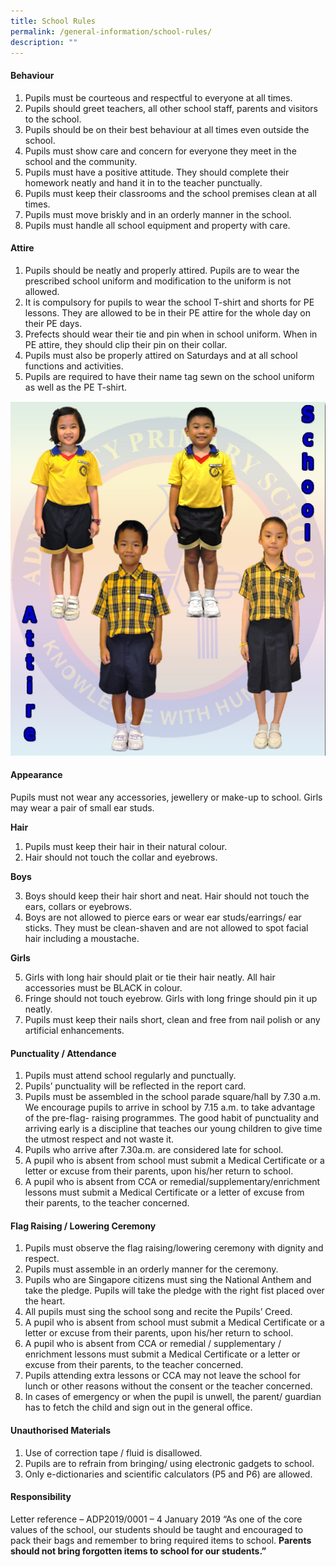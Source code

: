 ```yaml
---
title: School Rules
permalink: /general-information/school-rules/
description: ""
---
```

#### Behaviour

1. Pupils must be courteous and respectful to everyone at all times.
2. Pupils should greet teachers, all other school staff, parents and visitors to the school.
3. Pupils should be on their best behaviour at all times even outside the school.
4. Pupils must show care and concern for everyone they meet in the school and the community.
5. Pupils must have a positive attitude. They should complete their homework neatly and hand it in to the teacher punctually.
6. Pupils must keep their classrooms and the school premises clean at all times.
7. Pupils must move briskly and in an orderly manner in the school.
8. Pupils must handle all school equipment and property with care.


#### Attire

1. Pupils should be neatly and properly attired. Pupils are to wear the prescribed school uniform and modification to the uniform is not allowed.
2. It is compulsory for pupils to wear the school T-shirt and shorts for PE lessons. They are allowed to be in their PE attire for the whole day on their PE days.
3. Prefects should wear their tie and pin when in school uniform. When in PE attire, they should clip their pin on their collar.
4. Pupils must also be properly attired on Saturdays and at all school functions and activities.
5. Pupils are required to have their name tag sewn on the school uniform as well as the PE T-shirt.

![](/images/attire.jpeg)

#### Appearance

Pupils must not wear any accessories, jewellery or make-up to school. Girls may wear a pair of small ear studs.

**Hair**
1. Pupils must keep their hair in their natural colour.
2. Hair should not touch the collar and eyebrows.

**Boys**

3. Boys should keep their hair short and neat. Hair should not touch the ears, collars or eyebrows.
4. Boys are not allowed to pierce ears or wear ear studs/earrings/ ear sticks. They must be clean-shaven and are not allowed to spot facial hair including a moustache.

**Girls**

5. Girls with long hair should plait or tie their hair neatly. All hair accessories must be BLACK in colour.
6. Fringe should not touch eyebrow. Girls with long fringe should pin it up neatly.
7. Pupils must keep their nails short, clean and free from nail polish or any artificial enhancements.

#### Punctuality / Attendance

1. Pupils must attend school regularly and punctually. 
2. Pupils’ punctuality will be reflected in the report card.
3. Pupils must be assembled in the school parade square/hall by 7.30 a.m. We encourage pupils to arrive in school by 7.15 a.m. to take advantage of the pre-flag- raising programmes. The good habit of punctuality and arriving early is a discipline that teaches our young children to give time the utmost respect and not waste it.
4. Pupils who arrive after 7.30a.m. are considered late for school.
5. A pupil who is absent from school must submit a Medical Certificate or a letter or excuse from their parents, upon his/her return to school.
6. A pupil who is absent from CCA or remedial/supplementary/enrichment lessons must submit a Medical Certificate or a letter of excuse from their parents, to the teacher concerned.


#### Flag Raising / Lowering Ceremony
1. Pupils must observe the flag raising/lowering ceremony with dignity and respect.
2. Pupils must assemble in an orderly manner for the ceremony.
3. Pupils who are Singapore citizens must sing the National Anthem and take the pledge. Pupils will take the pledge with the right fist placed over the heart.
4. All pupils must sing the school song and recite the Pupils’ Creed.
5. A pupil who is absent from school must submit a Medical Certificate or a letter or excuse from their parents, upon his/her return to school.
6. A pupil who is absent from CCA or remedial / supplementary / enrichment lessons must submit a Medical Certificate or a letter or excuse from their parents, to the teacher concerned.
7. Pupils attending extra lessons or CCA may not leave the school for lunch or other reasons without the consent or the teacher concerned.
8. In cases of emergency or when the pupil is unwell, the parent/ guardian has to fetch the child and sign out in the general office.

#### Unauthorised Materials

1. Use of correction tape / fluid is disallowed.
2. Pupils are to refrain from bringing/ using electronic gadgets to school.
3. Only e-dictionaries and scientific calculators (P5 and P6) are allowed.

#### Responsibility

Letter reference – ADP2019/0001 – 4 January 2019
“As one of the core values of the school, our students should be taught and encouraged to pack their bags and remember to bring required items to school. **Parents should not bring forgotten items to school for our students.”**